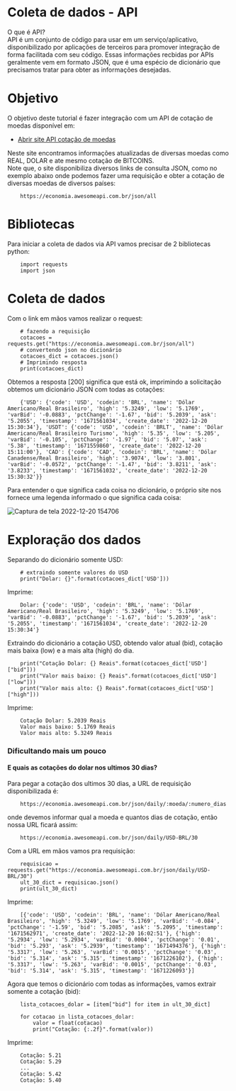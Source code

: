 # Coleta de dados - API

O que é API?<br>
API é um conjunto de código para usar em um serviço/aplicativo, disponibilizado por aplicações de terceiros para promover integração de forma facilitada com seu código. Essas informações recbidas por APIs geralmente vem em formato JSON, que é uma espécio de dicionário que precisamos tratar para obter as informações desejadas.

# Objetivo
O objetivo deste tutorial é fazer integração com um API de cotação de moedas disponível em:<br>

- <a href="https://docs.awesomeapi.com.br/api-de-moedas"> Abrir site API cotação de moedas</a>

Neste site encontramos informações atualizadas de diversas moedas como REAL, DOLAR e ate mesmo cotação de BITCOINS.<br>
Note que, o site disponibiliza diversos links de consulta JSON, como no exemplo abaixo onde podemos fazer uma requisição e obter a cotação de diversas moedas de diversos países:

        https://economia.awesomeapi.com.br/json/all

# Bibliotecas 
Para iniciar a coleta de dados via API vamos precisar de 2 bibliotecas python:

        import requests
        import json
        
# Coleta de dados

Com o link em mãos vamos realizar o request:

        # fazendo a requisição
        cotacoes = requests.get("https://economia.awesomeapi.com.br/json/all")
        # convertendo json no dicionário
        cotacoes_dict = cotacoes.json()
        # Imprimindo resposta
        print(cotacoes_dict)
        
Obtemos a resposta [200] significa que está ok, imprimindo a solicitação obtemos um dicionário JSON com todas as cotações:

        {'USD': {'code': 'USD', 'codein': 'BRL', 'name': 'Dólar Americano/Real Brasileiro', 'high': '5.3249', 'low': '5.1769', 'varBid': '-0.0883', 'pctChange': '-1.67', 'bid': '5.2039', 'ask': '5.2055', 'timestamp': '1671561034', 'create_date': '2022-12-20 15:30:34'}, 'USDT': {'code': 'USD', 'codein': 'BRLT', 'name': 'Dólar Americano/Real Brasileiro Turismo', 'high': '5.35', 'low': '5.205', 'varBid': '-0.105', 'pctChange': '-1.97', 'bid': '5.07', 'ask': '5.38', 'timestamp': '1671559860', 'create_date': '2022-12-20 15:11:00'}, 'CAD': {'code': 'CAD', 'codein': 'BRL', 'name': 'Dólar Canadense/Real Brasileiro', 'high': '3.9074', 'low': '3.801', 'varBid': '-0.0572', 'pctChange': '-1.47', 'bid': '3.8211', 'ask': '3.8233', 'timestamp': '1671561032', 'create_date': '2022-12-20 15:30:32'}}

Para entender o que significa cada coisa no dicionário, o próprio site nos fornece uma legenda informado o que significa cada coisa:

![Captura de tela 2022-12-20 154706](https://user-images.githubusercontent.com/115194365/208743390-f5e2fdbb-8447-4fdf-9ce5-0a7d259e8334.png)

# Exploração dos dados

Separando do dicionário somente USD:

        # extraindo somente valores do USD
        print("Dolar: {}".format(cotacoes_dict['USD']))
        
Imprime:

        Dolar: {'code': 'USD', 'codein': 'BRL', 'name': 'Dólar Americano/Real Brasileiro', 'high': '5.3249', 'low': '5.1769', 'varBid': '-0.0883', 'pctChange': '-1.67', 'bid': '5.2039', 'ask': '5.2055', 'timestamp': '1671561034', 'create_date': '2022-12-20 15:30:34'}

Extraindo do dicionário a cotação USD, obtendo valor atual (bid), cotação mais baixa (low) e a mais alta (high) do dia.

        print("Cotação Dolar: {} Reais".format(cotacoes_dict['USD']["bid"]))
        print("Valor mais baixo: {} Reais".format(cotacoes_dict['USD']["low"]))
        print("Valor mais alto: {} Reais".format(cotacoes_dict['USD']["high"]))

Imprime:

        Cotação Dolar: 5.2039 Reais
        Valor mais baixo: 5.1769 Reais
        Valor mais alto: 5.3249 Reais

### Dificultando mais um pouco
#### E quais as cotações do dolar nos ultimos 30 dias?
Para pegar a cotação dos ultimos 30 dias, a URL de requisição disponibilizada é:

        https://economia.awesomeapi.com.br/json/daily/:moeda/:numero_dias
        
onde devemos informar qual a moeda e quantos dias de cotação, então nossa URL ficará assim:

        https://economia.awesomeapi.com.br/json/daily/USD-BRL/30
        
Com a URL em mãos vamos pra requisição:

        requisicao = requests.get("https://economia.awesomeapi.com.br/json/daily/USD-BRL/30")
        ult_30_dict = requisicao.json()
        print(ult_30_dict)
        
Imprime:

        [{'code': 'USD', 'codein': 'BRL', 'name': 'Dólar Americano/Real Brasileiro', 'high': '5.3249', 'low': '5.1769', 'varBid': '-0.084', 'pctChange': '-1.59', 'bid': '5.2085', 'ask': '5.2095', 'timestamp': '1671562971', 'create_date': '2022-12-20 16:02:51'}, {'high': '5.2934', 'low': '5.2934', 'varBid': '0.0004', 'pctChange': '0.01', 'bid': '5.293', 'ask': '5.2939', 'timestamp': '1671494376'}, {'high': '5.3317', 'low': '5.263', 'varBid': '0.0015', 'pctChange': '0.03', 'bid': '5.314', 'ask': '5.315', 'timestamp': '1671226102'}, {'high': '5.3317', 'low': '5.263', 'varBid': '0.0015', 'pctChange': '0.03', 'bid': '5.314', 'ask': '5.315', 'timestamp': '1671226093'}]
        
Agora que temos o dicionário com todas as informações, vamos extrair somente a cotação (bid):

        lista_cotacoes_dolar = [item["bid"] for item in ult_30_dict]

        for cotacao in lista_cotacoes_dolar:
            valor = float(cotacao)
            print("Cotação: {:.2f}".format(valor))

Imprime:

        Cotação: 5.21
        Cotação: 5.29
        ...
        Cotação: 5.42
        Cotação: 5.40




